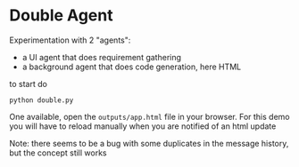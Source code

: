 # Double Agent

Experimentation with 2 "agents":
* a UI agent that does requirement gathering
* a background agent that does code generation, here HTML

to start do

```
python double.py
```

One available, open the `outputs/app.html` file in your browser.
For this demo you will have to reload manually when you are notified of an html update


Note: there seems to be a bug with some duplicates in the message history, but the concept still works
